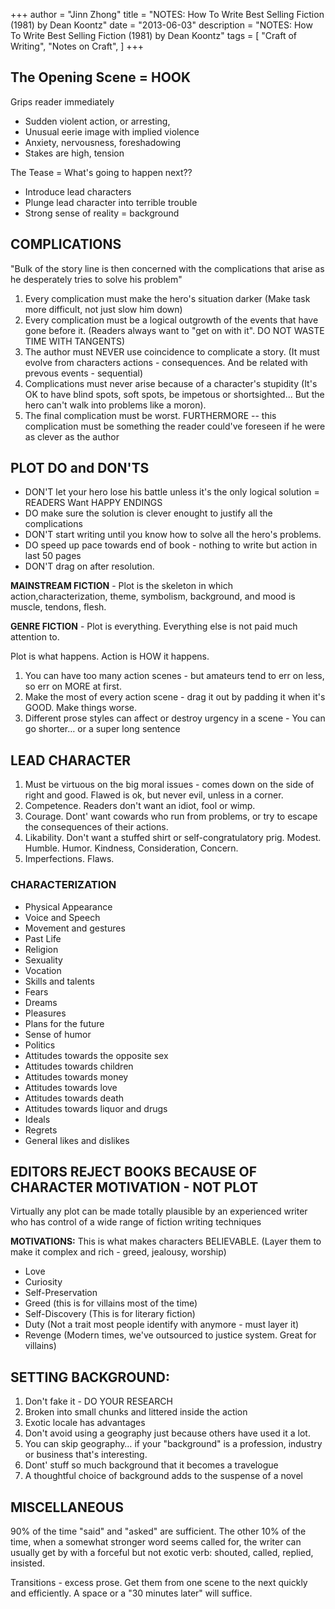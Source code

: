 +++
author = "Jinn Zhong"
title = "NOTES: How To Write Best Selling Fiction (1981) by Dean Koontz"
date = "2013-06-03"
description = "NOTES: How To Write Best Selling Fiction (1981) by Dean Koontz"
tags = [
    "Craft of Writing",
    "Notes on Craft",
]
+++

## The Opening Scene = HOOK
Grips reader immediately 
* Sudden violent action, or arresting, 
* Unusual eerie image with implied violence
* Anxiety, nervousness, foreshadowing
* Stakes are high, tension

The Tease = What's going to happen next??
* Introduce lead characters
* Plunge lead character into terrible trouble
* Strong sense of reality = background

## COMPLICATIONS
"Bulk of the story line is then concerned with the complications
that arise as he desperately tries to solve his problem"

1. Every complication must make the hero's situation darker (Make task more difficult, not just slow him down)
2. Every complication must be a logical outgrowth of the events that have gone before it. (Readers always want to "get on with it". DO NOT WASTE TIME WITH TANGENTS)
3. The author must NEVER use coincidence to complicate a story. (It must evolve from characters actions - consequences. And be related with prevous events - sequential)
4. Complications must never arise because of a character's stupidity (It's OK to have blind spots, soft spots, be impetous or shortsighted... But the hero can't walk into problems like a moron).
5. The final complication must be worst. FURTHERMORE -- this complication must be something the reader could've foreseen if he were as clever as the author

## PLOT DO and DON'TS

* DON'T let your hero lose his battle unless it's the only logical solution = READERS Want HAPPY ENDINGS
* DO make sure the solution is clever enought to justify all the complications
* DON'T start writing until you know how to solve all the hero's problems.
* DO speed up pace towards end of book - nothing to write but action in last 50 pages
* DON'T drag on after resolution.

**MAINSTREAM FICTION** - Plot is the skeleton in which action,characterization, theme, symbolism, background, and mood is muscle, tendons, flesh.

**GENRE FICTION** - Plot is everything. Everything else is not paid much attention to.

Plot is what happens. Action is HOW it happens.

1. You can have too many action scenes - but amateurs tend to err on less, so err on MORE at first.
2. Make the most of every action scene  - drag it out by padding it when it's GOOD. Make things worse.
3. Different prose styles can affect or destroy urgency in a scene - You can go shorter… or a super long sentence

## LEAD CHARACTER
1. Must be virtuous  on the big moral issues - comes down on the side of right and good. Flawed is ok, but never evil, unless in a corner.
2. Competence. Readers don't want an idiot, fool or wimp.
3. Courage. Dont' want cowards who run from problems, or try to escape the consequences of their actions.
4. Likability. Don't want a stuffed shirt or self-congratulatory prig. Modest. Humble. Humor. Kindness, Consideration, Concern.
5. Imperfections. Flaws.

### CHARACTERIZATION
- Physical Appearance
- Voice and Speech
- Movement and gestures
- Past Life
- Religion
- Sexuality
- Vocation
- Skills and talents
- Fears
- Dreams
- Pleasures
- Plans for the future
- Sense of humor
- Politics
- Attitudes towards the opposite sex
- Attitudes towards children
- Attitudes towards money
- Attitudes towards love
- Attitudes towards death
- Attitudes towards liquor and drugs
- Ideals
- Regrets
- General likes and dislikes

## EDITORS REJECT BOOKS BECAUSE OF CHARACTER MOTIVATION - NOT PLOT
Virtually any plot can be made totally plausible by an experienced writer who has control of a wide range of fiction writing techniques

**MOTIVATIONS:** This is what makes characters BELIEVABLE. (Layer them to make it complex and rich - greed, jealousy, worship)

* Love
* Curiosity
* Self-Preservation
* Greed (this is for villains most of the time)
* Self-Discovery (This is for literary fiction)
* Duty (Not a trait most people identify with  anymore - must layer it)
* Revenge (Modern times, we've outsourced to justice system. Great for villains)

## SETTING BACKGROUND:
1. Don't fake it - DO YOUR RESEARCH
2. Broken into small chunks and littered inside the action
3. Exotic locale has advantages
4. Don't avoid using a geography just because others have used it a lot.
5. You can skip geography… if your "background" is a profession, industry or business that's interesting.
6. Dont' stuff so much background that it becomes a travelogue
7. A thoughtful choice of background adds to the suspense of a novel

## MISCELLANEOUS
90% of the time "said" and "asked" are sufficient. The other 10% of the time, when a somewhat stronger word seems called for, the writer can usually get by with a forceful but not exotic verb: shouted, called, replied, insisted.

Transitions  - excess prose. Get them from one scene to the next quickly and efficiently. A space or a "30 minutes later" will suffice.



